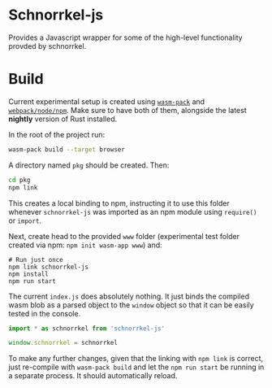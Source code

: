 # Schnorrkel-js

Provides a Javascript wrapper for some of the high-level functionality provded by schnorrkel. 

# Build 

Current experimental setup is created using [`wasm-pack`](https://rustwasm.github.io/wasm-pack/installer/) and [`webpack/node/npm`](https://www.npmjs.com/get-npm). Make sure to have both of them, alongside the latest **nightly** version of Rust installed.

In the root of the project run: 

```bash
wasm-pack build --target browser
```

A directory named `pkg` should be created. Then: 

```bash
cd pkg
npm link 
```

This creates a local binding to npm, instructing it to use this folder whenever `schnorrkel-js` was imported as an npm module using `require()` or `import`. 

Next, create head to the provided `www` folder (experimental test folder created via npm: `npm init wasm-app www`) and: 

```
# Run just once
npm link schnorrkel-js
npm install
npm run start
```

The current `index.js` does absolutely nothing. It just binds the compiled wasm blob as a parsed object to the `window` object so that it can be easily tested in the console. 

```javascript
import * as schnorrkel from 'schnorrkel-js'

window.schnorrkel = schnorrkel
```

To make any further changes, given that the linking with `npm link` is correct, just re-compile with `wasm-pack build` and let the `npm run start` be running in a separate process. It should automatically reload. 
